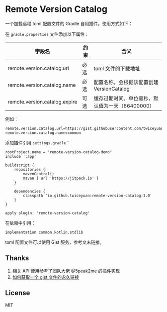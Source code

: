 # Remote Version Catalog

一个加载远程 toml 配置文件的 Gradle 自用插件，使用方式如下：

在 `gradle.properties` 文件添加以下属性：

| 字段名                           | 约束  | 含义                           |
|-------------------------------|-----|------------------------------|
| remote.version.catalog.url    | 必选  | toml 文件的下载地址                 |
| remote.version.catalog.name   | 必选  | 配置名称，会根据该配置创建 VersionCatalog |
| remote.version.catalog.expire | 可选  | 缓存过期时间，单位毫秒，默认值为一天（86400000） |

例如：

```
remote.version.catalog.url=https://gist.githubusercontent.com/twiceyuan/941c695ba0297c56878bc8ca2806b931/raw
remote.version.catalog.name=common
```

添加插件引用 `settings.gradle`：

```
rootProject.name = "remote-version-catalog-demo"
include ':app'

buildscript {
    repositories {
        mavenCentral()
        maven { url 'https://jitpack.io' }
    }

    dependencies {
        classpath 'io.github.twiceyuan:remote-version-catalog:1.0'
    }
}

apply plugin: 'remote-version-catalog'
```

在依赖中引用：

```
implementation common.kotlin.stdlib
```

toml 配置文件可以使用 Gist 服务，参考文末链接。

## Thanks

1. 相关 API 使用参考了团队大佬 @5peak2me 的插件实现
2. [如何获取一个 gist 文件的永久链接](https://gist.github.com/atenni/5604615)

## License

MIT
